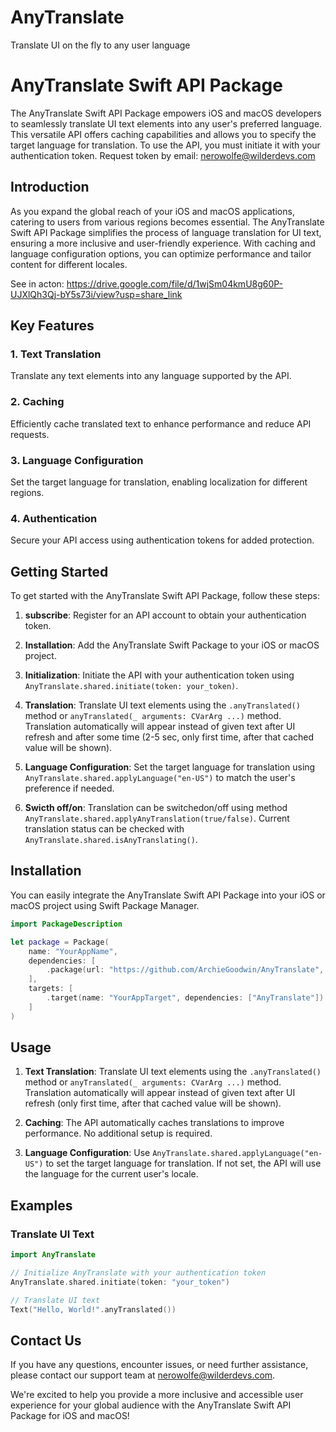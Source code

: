 # AnyTranslate
Translate UI on the fly to any user language 

# AnyTranslate Swift API Package

The AnyTranslate Swift API Package empowers iOS and macOS developers to seamlessly translate UI text elements into any user's preferred language. This versatile API offers caching capabilities and allows you to specify the target language for translation. To use the API, you must initiate it with your authentication token.
Request token by email: nerowolfe@wilderdevs.com

## Introduction

As you expand the global reach of your iOS and macOS applications, catering to users from various regions becomes essential. The AnyTranslate Swift API Package simplifies the process of language translation for UI text, ensuring a more inclusive and user-friendly experience. With caching and language configuration options, you can optimize performance and tailor content for different locales.

See in acton: https://drive.google.com/file/d/1wjSm04kmU8g60P-UJXlQh3Qj-bY5s73i/view?usp=share_link

## Key Features

### 1. Text Translation
Translate any text elements into any language supported by the API.

### 2. Caching
Efficiently cache translated text to enhance performance and reduce API requests.

### 3. Language Configuration
Set the target language for translation, enabling localization for different regions.

### 4. Authentication
Secure your API access using authentication tokens for added protection.

## Getting Started

To get started with the AnyTranslate Swift API Package, follow these steps:

1. **subscribe**: Register for an API account to obtain your authentication token.

2. **Installation**: Add the AnyTranslate Swift Package to your iOS or macOS project.

3. **Initialization**: Initiate the API with your authentication token using `AnyTranslate.shared.initiate(token: your_token)`.

4. **Translation**: Translate UI text elements using the `.anyTranslated()` method or `anyTranslated(_ arguments: CVarArg ...)` method. Translation automatically will appear instead of given text after UI refresh and after some time (2-5 sec, only first time, after that cached value will be shown). 

5. **Language Configuration**: Set the target language for translation using `AnyTranslate.shared.applyLanguage("en-US")` to match the user's preference if needed.

6. **Swicth off/on**: Translation can be switchedon/off using method `AnyTranslate.shared.applyAnyTranslation(true/false)`. Current translation status can be checked with `AnyTranslate.shared.isAnyTranslating()`.

## Installation

You can easily integrate the AnyTranslate Swift API Package into your iOS or macOS project using Swift Package Manager.

```swift
import PackageDescription

let package = Package(
    name: "YourAppName",
    dependencies: [
        .package(url: "https://github.com/ArchieGoodwin/AnyTranslate", from: "1.0.1")
    ],
    targets: [
        .target(name: "YourAppTarget", dependencies: ["AnyTranslate"])
    ]
)
```

## Usage

1. **Text Translation**: Translate UI text elements using the `.anyTranslated()` method or `anyTranslated(_ arguments: CVarArg ...)` method. Translation automatically will appear instead of given text after UI refresh (only first time, after that cached value will be shown). 

2. **Caching**: The API automatically caches translations to improve performance. No additional setup is required.

3. **Language Configuration**: Use `AnyTranslate.shared.applyLanguage("en-US")` to set the target language for translation. If not set, the API will use the language for the current user's locale.

## Examples

### Translate UI Text

```swift
import AnyTranslate

// Initialize AnyTranslate with your authentication token
AnyTranslate.shared.initiate(token: "your_token")

// Translate UI text
Text("Hello, World!".anyTranslated())
```

## Contact Us

If you have any questions, encounter issues, or need further assistance, please contact our support team at nerowolfe@wilderdevs.com.

We're excited to help you provide a more inclusive and accessible user experience for your global audience with the AnyTranslate Swift API Package for iOS and macOS!
